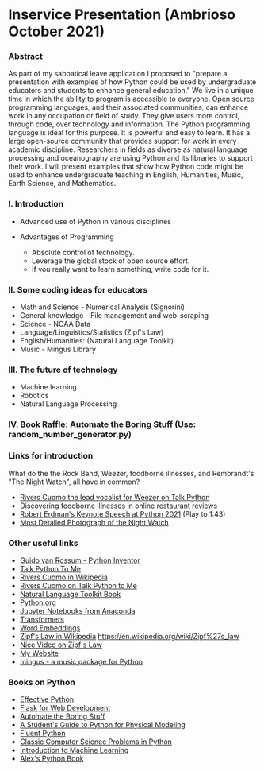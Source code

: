 # Inservice Presentation (Ambrioso October 2021)

### Abstract

As part of my sabbatical leave application I proposed to "prepare a presentation with examples of how Python could be used by undergraduate educators and students to enhance general education."  We live in a unique time in which the ability to program is accessible to everyone.  Open source programming languages, and their associated communities, can enhance work in any occupation or field of study.   They give users more control, through code, over technology and information.   The Python programming language is ideal for this purpose.  It is powerful and easy to learn.   It has a large open-source community that provides support for work in every academic discipline.    Researchers in fields as diverse as natural language processing and oceanography are using Python and its libraries to support their work.   I will present examples that show how Python code might be used to enhance undergraduate teaching in English, Humanities, Music, Earth Science, and Mathematics.

### I.  Introduction

* Advanced use of Python in various disciplines

* Advantages of Programming
    * Absolute control of technology.  
    * Leverage the global stock of open source effort. 
    * If you really want to learn something, write code for it.

### II.  Some coding ideas for educators
* Math and Science - Numerical Analysis (Signorini)
* General knowledge - File management and web-scraping  
* Science - NOAA Data 
* Language/Linguistics/Statistics (Zipf's Law)
* English/Humanities: (Natural Language Toolkit) 
* Music - Mingus Library

### III.  The future of technology

* Machine learning
* Robotics
* Natural Language Processing

### IV.  Book Raffle:  [Automate the Boring Stuff](https://automatetheboringstuff.com/) (Use: random_number_generator.py)

### Links for introduction
What do the the Rock Band, Weezer, foodborne illnesses, and Rembrandt's "The Night Watch", all have in common?

* [Rivers Cuomo the lead vocalist for Weezer on Talk Python](https://talkpython.fm/episodes/show/327/little-automation-tools-in-python)
* [Discovering foodborne illnesses in online restaurant reviews](https://academic.oup.com/jamia/article/25/12/1586/4725036)
* [Robert Erdman's Keynote Speech at Python 2021](https://www.youtube.com/watch?v=z_hm5oX7ZlE&list=PL2Uw4_HvXqvYk1Y5P8kryoyd83L_0Uk5K)
(Play to 1:43)
* [Most Detailed Photograph of the Night Watch](https://www.rijksmuseum.nl/en/stories/operation-night-watch/story/photograph-night-watch)


### Other useful links

* [Guido van Rossum - Python Inventor](https://en.wikipedia.org/wiki/Guido_van_Rossum)
* [Talk Python To Me](https://talkpython.fm/episodes/all)
* [Rivers Cuomo in Wikipedia](https://en.wikipedia.org/wiki/Rivers_Cuomo)
* [Rivers Cuomo on Talk Python to Me](https://talkpython.fm/episodes/show/327/little-automation-tools-in-python)
* [Natural Language Toolkit Book](https://www.nltk.org/book/)
* [Python.org](https://pypi.org/)
* [Jupyter Notebooks from Anaconda](https://www.anaconda.com/)
* [Transformers](https://en.wikipedia.org/wiki/Transformer_machine_learning_model)
* [Word Embeddings](https://en.wikipedia.org/wiki/Word_embedding)
* [Zipf's Law in Wikipedia](https://en.wikipedia.org/wiki/Rivers_Cuomo)
https://en.wikipedia.org/wiki/Zipf%27s_law
* [Nice Video on Zipf's Law](https://youtu.be/fCn8zs912OE)
* [My Website](https://www.alexambrioso.com/)
* [mingus - a music package for Python](https://bspaans.github.io/python-mingus/)

### Books on Python

* [Effective Python](https://effectivepython.com/)
* [Flask for Web Development](https://www.oreilly.com/library/view/flask-web-development/9781491991725/)
* [Automate the Boring Stuff](https://automatetheboringstuff.com/)
* [A Student's Guide to Python for Physical Modeling](https://www.amazon.com/Students-Guide-Python-Physical-Modeling-dp-0691223653/dp/0691223653/)
* [Fluent Python](https://www.oreilly.com/library/view/fluent-python/9781491946237/)
* [Classic Computer Science Problems in Python](https://www.amazon.com/Classic-Computer-Science-Problems-Python/dp/B07WC5185D)
* [Introduction to Machine Learning](https://www.oreilly.com/library/view/introduction-to-machine/9781449369880/)
* [Alex's Python Book](https://www.alexambrioso.com/index)
